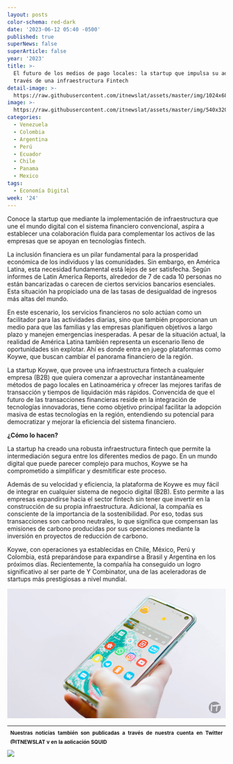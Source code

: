 ```yaml
---
layout: posts
color-schema: red-dark
date: '2023-06-12 05:40 -0500'
published: true
superNews: false
superArticle: false
year: '2023'
title: >-
  El futuro de los medios de pago locales: la startup que impulsa su adopción a
  través de una infraestructura Fintech
detail-image: >-
  https://raw.githubusercontent.com/itnewslat/assets/master/img/1024x680/cel-con-app-g.jpg
image: >-
  https://raw.githubusercontent.com/itnewslat/assets/master/img/540x320/cel-con-app-p.jpg
categories:
  - Venezuela
  - Colombia
  - Argentina
  - Perú
  - Ecuador
  - Chile
  - Panama
  - Mexico
tags:
  - Economía Digital
week: '24'
---
```

Conoce la startup que mediante la implementación de infraestructura que une el mundo digital con el sistema financiero convencional, aspira a establecer una colaboración fluida para complementar los activos de las empresas que se apoyan en tecnologías fintech.

La inclusión financiera es un pilar fundamental para la prosperidad económica de los individuos y las comunidades. Sin embargo, en América Latina, esta necesidad fundamental está lejos de ser satisfecha. Según informes de Latin America Reports, alrededor de 7 de cada 10 personas no están bancarizadas o carecen de ciertos servicios bancarios esenciales. Esta situación ha propiciado una de las tasas de desigualdad de ingresos más altas del mundo.

En este escenario, los servicios financieros no solo actúan como un facilitador para las actividades diarias, sino que también proporcionan un medio para que las familias y las empresas planifiquen objetivos a largo plazo y manejen emergencias inesperadas. A pesar de la situación actual, la realidad de América Latina también representa un escenario lleno de oportunidades sin explotar. Ahí es donde entra en juego plataformas como Koywe, que buscan cambiar el panorama financiero de la región.

La startup Koywe, que provee una infraestructura fintech a cualquier empresa (B2B) que quiera comenzar a aprovechar instantáneamente métodos de pago locales en Latinoamérica y ofrecer las mejores tarifas de transacción y tiempos de liquidación más rápidos. Convencida de que el futuro de las transacciones financieras reside en la integración de tecnologías innovadoras, tiene como objetivo principal facilitar la adopción masiva de estas tecnologías en la región, entendiendo su potencial para democratizar y mejorar la eficiencia del sistema financiero.

**¿Cómo lo hacen?**

La startup ha creado una robusta infraestructura fintech que permite la intermediación segura entre los diferentes medios de pago. En un mundo digital que puede parecer complejo para muchos, Koywe se ha comprometido a simplificar y desmitificar este proceso.

Además de su velocidad y eficiencia, la plataforma de Koywe es muy fácil de integrar en cualquier sistema de negocio digital (B2B). Esto permite a las empresas expandirse hacia el sector fintech sin tener que invertir en la construcción de su propia infraestructura. Adicional, la compañía es consciente de la importancia de la sostenibilidad. Por eso, todas sus transacciones son carbono neutrales, lo que significa que compensan las emisiones de carbono producidas por sus operaciones mediante la inversión en proyectos de reducción de carbono.

Koywe, con operaciones ya establecidas en Chile, México, Perú y Colombia, está preparándose para expandirse a Brasil y Argentina en los próximos días. Recientemente, la compañía ha conseguido un logro significativo al ser parte de Y Combinator, una de las aceleradoras de startups más prestigiosas a nivel mundial.

![](https://raw.githubusercontent.com/itnewslat/assets/master/img/540x320/cel-con-app-p.jpg)

<table style="height: 42px;" width="569">
<tbody>
<tr>
<td style="text-align: justify;"><sub><strong>Nuestras noticias también son publicadas a través de nuestra cuenta en Twitter <a href="https://twitter.com/itnewslat?lang=es">@ITNEWSLAT</a> y en la aplicación <a href="https://squidapp.co/en/">SQUID</a></strong></sub></td>
</tr>
</tbody>
</table>
<img src="https://tracker.metricool.com/c3po.jpg?hash=56f88a41e39ab42c063cc51676587a04"/>